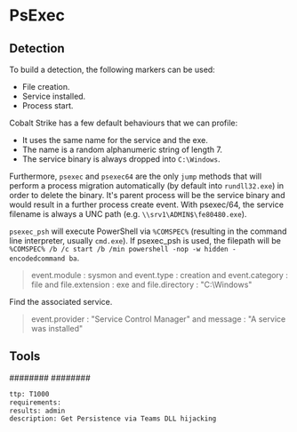 # PsExec

## Detection
To build a detection, the following markers can be used:
-   File creation.
-   Service installed.
-   Process start.

Cobalt Strike has a few default behaviours that we can profile:
-   It uses the same name for the service and the exe.
-   The name is a random alphanumeric string of length 7.
-   The service binary is always dropped into `C:\Windows`.

Furthermore, `psexec` and `psexec64` are the only `jump` methods that will perform a process migration automatically (by default into `rundll32.exe`) in order to delete the binary. It's parent process will be the service binary and would result in a further process create event.
With psexec/64, the service filename is always a UNC path (e.g. `\\srv1\ADMIN$\fe80480.exe`). 

`psexec_psh` will execute PowerShell via `%COMSPEC%` (resulting in the command line interpreter, usually `cmd.exe`).
If psexec_psh is used, the filepath will be `%COMSPEC% /b /c start /b /min powershell -nop -w hidden -encodedcommand ba`.

>event.module : sysmon and event.type : creation and event.category : file and file.extension : exe and file.directory : "C:\\Windows"

Find the associated service.

>event.provider : "Service Control Manager" and message : "A service was installed"


## Tools
########
########


```meta
ttp: T1000
requirements: 
results: admin
description: Get Persistence via Teams DLL hijacking
```